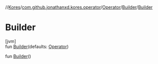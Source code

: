 //[Kores](../../../../index.md)/[com.github.jonathanxd.kores.operator](../../index.md)/[Operator](../index.md)/[Builder](index.md)/[Builder](-builder.md)

# Builder

[jvm]\
fun [Builder](-builder.md)(defaults: [Operator](../index.md))

fun [Builder](-builder.md)()
